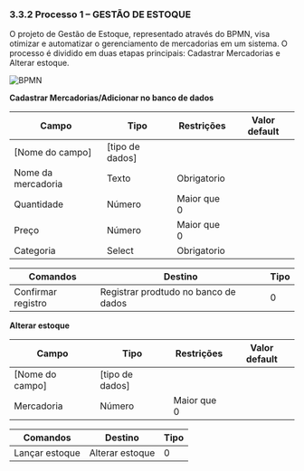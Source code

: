 ### 3.3.2 Processo 1 – GESTÃO DE ESTOQUE

O projeto de Gestão de Estoque, representado através do BPMN, visa otimizar e automatizar o gerenciamento de mercadorias em um sistema. O processo é dividido em duas etapas principais: Cadastrar Mercadorias e Alterar estoque.

![BPMN](images/gestãodeestoqueDiagrama-1.png)

**Cadastrar Mercadorias/Adicionar no banco de dados**

| **Campo**       | **Tipo**         | **Restrições** | **Valor default** |
| ---             | ---              | ---            | ---               |
| [Nome do campo] | [tipo de dados]  |                |                   |
| Nome da mercadoria           |Texto   | Obrigatorio |                |
| Quantidade           | Número   | Maior que 0 |           |
| Preço           | Número   | Maior que 0 |           |
|Categoria         |Select | Obrigatorio|           |

| **Comandos**         |  **Destino**                   | **Tipo** |
| ---                  | ---                            | ---               |
| Confirmar registro               | Registrar prodtudo no banco de dados              | 0           |


**Alterar estoque**

| **Campo**       | **Tipo**         | **Restrições** | **Valor default** |
| ---             | ---              | ---            | ---               |
| [Nome do campo] | [tipo de dados]  |                |                   |
| Mercadoria             | Número                 | Maior que 0             |                   |

| **Comandos**         |  **Destino**                   | **Tipo**          |
| ---                  | ---                            | ---               |
| Lançar estoque                     | Alterar estoque                               | 0                  |
